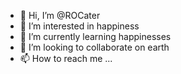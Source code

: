 - 👋 Hi, I’m @ROCater
- 👀 I’m interested in happiness
- 🌱 I’m currently learning happinesses
- 💞️ I’m looking to collaborate on earth
- 📫 How to reach me ...

<!---
ROCater/ROCater is a ✨ special ✨ repository because its `README.md` (this file) appears on your GitHub profile.
You can click the Preview link to take a look at your changes.
--->
